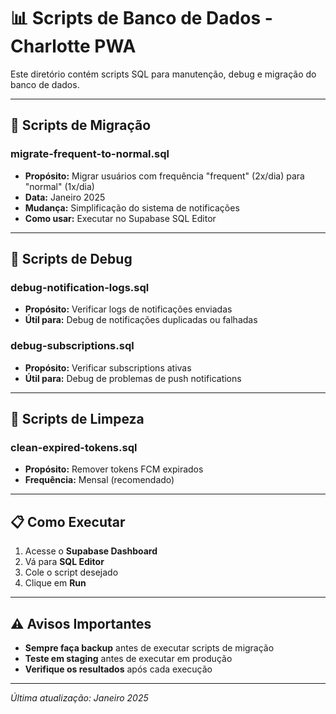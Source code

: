 # 📊 Scripts de Banco de Dados - Charlotte PWA

Este diretório contém scripts SQL para manutenção, debug e migração do banco de dados.

---

## 🔧 **Scripts de Migração**

### **migrate-frequent-to-normal.sql**
- **Propósito:** Migrar usuários com frequência "frequent" (2x/dia) para "normal" (1x/dia)
- **Data:** Janeiro 2025
- **Mudança:** Simplificação do sistema de notificações
- **Como usar:** Executar no Supabase SQL Editor

---

## 🐛 **Scripts de Debug**

### **debug-notification-logs.sql**
- **Propósito:** Verificar logs de notificações enviadas
- **Útil para:** Debug de notificações duplicadas ou falhadas

### **debug-subscriptions.sql**
- **Propósito:** Verificar subscriptions ativas
- **Útil para:** Debug de problemas de push notifications

---

## 🧹 **Scripts de Limpeza**

### **clean-expired-tokens.sql**
- **Propósito:** Remover tokens FCM expirados
- **Frequência:** Mensal (recomendado)

---

## 📋 **Como Executar**

1. Acesse o **Supabase Dashboard**
2. Vá para **SQL Editor**
3. Cole o script desejado
4. Clique em **Run**

---

## ⚠️ **Avisos Importantes**

- **Sempre faça backup** antes de executar scripts de migração
- **Teste em staging** antes de executar em produção
- **Verifique os resultados** após cada execução

---

*Última atualização: Janeiro 2025* 